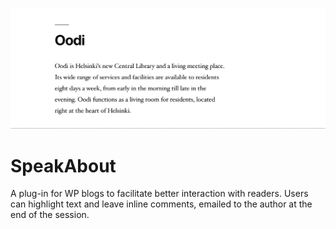 ![GIF of SpeakAbout App](https://github.com/benreimer9/speak-about/blob/master/speakabout.gif)

# SpeakAbout
A plug-in for WP blogs to facilitate better interaction with readers.
Users can highlight text and leave inline comments, emailed to the author at the end of the session. 